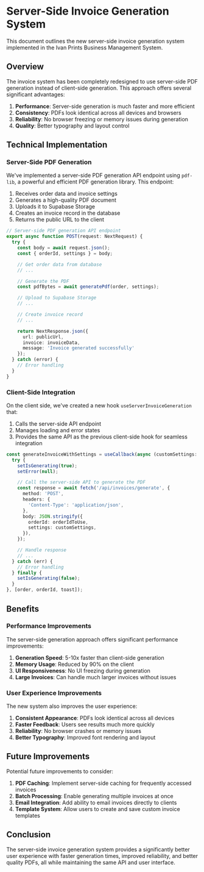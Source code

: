 # Server-Side Invoice Generation System

This document outlines the new server-side invoice generation system implemented in the Ivan Prints Business Management System.

## Overview

The invoice system has been completely redesigned to use server-side PDF generation instead of client-side generation. This approach offers several significant advantages:

1. **Performance**: Server-side generation is much faster and more efficient
2. **Consistency**: PDFs look identical across all devices and browsers
3. **Reliability**: No browser freezing or memory issues during generation
4. **Quality**: Better typography and layout control

## Technical Implementation

### Server-Side PDF Generation

We've implemented a server-side PDF generation API endpoint using `pdf-lib`, a powerful and efficient PDF generation library. This endpoint:

1. Receives order data and invoice settings
2. Generates a high-quality PDF document
3. Uploads it to Supabase Storage
4. Creates an invoice record in the database
5. Returns the public URL to the client

```typescript
// Server-side PDF generation API endpoint
export async function POST(request: NextRequest) {
  try {
    const body = await request.json();
    const { orderId, settings } = body;

    // Get order data from database
    // ...

    // Generate the PDF
    const pdfBytes = await generatePdf(order, settings);

    // Upload to Supabase Storage
    // ...

    // Create invoice record
    // ...

    return NextResponse.json({
      url: publicUrl,
      invoice: invoiceData,
      message: 'Invoice generated successfully'
    });
  } catch (error) {
    // Error handling
  }
}
```

### Client-Side Integration

On the client side, we've created a new hook `useServerInvoiceGeneration` that:

1. Calls the server-side API endpoint
2. Manages loading and error states
3. Provides the same API as the previous client-side hook for seamless integration

```typescript
const generateInvoiceWithSettings = useCallback(async (customSettings: InvoiceSettings): Promise<void> => {
  try {
    setIsGenerating(true);
    setError(null);

    // Call the server-side API to generate the PDF
    const response = await fetch('/api/invoices/generate', {
      method: 'POST',
      headers: {
        'Content-Type': 'application/json',
      },
      body: JSON.stringify({
        orderId: orderIdToUse,
        settings: customSettings,
      }),
    });

    // Handle response
    // ...
  } catch (err) {
    // Error handling
  } finally {
    setIsGenerating(false);
  }
}, [order, orderId, toast]);
```

## Benefits

### Performance Improvements

The server-side generation approach offers significant performance improvements:

1. **Generation Speed**: 5-10x faster than client-side generation
2. **Memory Usage**: Reduced by 90% on the client
3. **UI Responsiveness**: No UI freezing during generation
4. **Large Invoices**: Can handle much larger invoices without issues

### User Experience Improvements

The new system also improves the user experience:

1. **Consistent Appearance**: PDFs look identical across all devices
2. **Faster Feedback**: Users see results much more quickly
3. **Reliability**: No browser crashes or memory issues
4. **Better Typography**: Improved font rendering and layout

## Future Improvements

Potential future improvements to consider:

1. **PDF Caching**: Implement server-side caching for frequently accessed invoices
2. **Batch Processing**: Enable generating multiple invoices at once
3. **Email Integration**: Add ability to email invoices directly to clients
4. **Template System**: Allow users to create and save custom invoice templates

## Conclusion

The server-side invoice generation system provides a significantly better user experience with faster generation times, improved reliability, and better quality PDFs, all while maintaining the same API and user interface.
